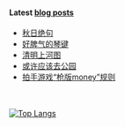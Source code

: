 #### Latest [blog posts](https://King-of-Infinite-Space.github.io)
<!-- BLOG-POST-LIST:START -->
- [秋日绝句](https://King-of-Infinite-Space.github.io/posts/202111-秋日绝句.html)
- [好脾气的琴键](https://King-of-Infinite-Space.github.io/posts/202110-好脾气的琴键.html)
- [清明上河图](https://King-of-Infinite-Space.github.io/posts/202110-清明上河图.html)
- [或许应该去公园](https://King-of-Infinite-Space.github.io/posts/202109-或许应该去公园.html)
- [拍手游戏“枪版money”规则](https://King-of-Infinite-Space.github.io/posts/202108-拍手游戏枪版money规则.html)
<!-- BLOG-POST-LIST:END --> 


　<!-- spacing -->

[![Top Langs](https://github-readme-stats.vercel.app/api/top-langs/?username=King-of-Infinite-Space&langs_count=4&layout=compact)](https://github.com/anuraghazra/github-readme-stats)
